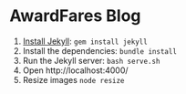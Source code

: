# AwardFares Blog

1. [Install Jekyll](https://jekyllrb.com/docs/installation/): `gem install jekyll`
2. Install the dependencies: `bundle install`
3. Run the Jekyll server: `bash serve.sh`
4. Open http://localhost:4000/
5. Resize images `node resize`
